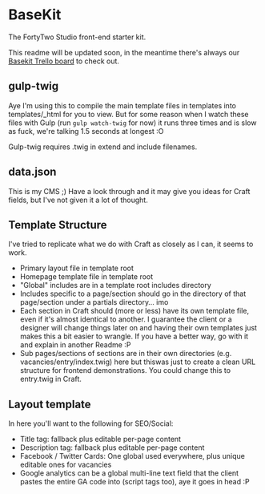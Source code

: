 # BaseKit

The FortyTwo Studio front-end starter kit.

This readme will be updated soon, in the meantime there's always our [Basekit Trello board](https://trello.com/b/oh17wuj2/basekit) to check out.

## gulp-twig

Aye I'm using this to compile the main template files in templates into templates/_html for you to view. But for some reason when I watch these files with Gulp (run `gulp watch-twig` for now) it runs three times and is slow as fuck, we're talking 1.5 seconds at longest :O

Gulp-twig requires .twig in extend and include filenames.

## data.json

This is my CMS ;) Have a look through and it may give you ideas for Craft fields, but I've not given it a lot of thought.

## Template Structure

I've tried to replicate what we do with Craft as closely as I can, it seems to work.

- Primary layout file in template root
- Homepage template file in template root
- "Global" includes are in a template root includes directory
- Includes specific to a page/section should go in the directory of that page/section under a partials directory… imo
- Each section in Craft should (more or less) have its own template file, even if it's almost identical to another. I guarantee the client or a designer will change things later on and having their own templates just makes this a bit easier to wrangle. If you have a better way, go with it and explain in another Readme :P
- Sub pages/sections of sections are in their own directories (e.g. vacancies/entry/index.twig) here but thiswas just to create a clean URL structure for frontend demonstrations. You could change this to entry.twig in Craft.

## Layout template

In here you'll want to the following for SEO/Social:

- Title tag: fallback plus editable per-page content
- Description tag: fallback plus editable per-page content
- Facebook / Twitter Cards: One global used everywhere, plus unique editable ones for vacancies
- Google analytics can be a global multi-line text field that the client pastes the entire GA code into (script tags too), aye it goes in head :P